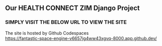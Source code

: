 ## Our HEALTH CONNECT ZIM Django Project
### SIMPLY VISIT THE BELOW URL TO VIEW THE SITE
The site is hosted by Github Codespaces  
https://fantastic-space-engine-v6657jg4ww43xgvq-8000.app.github.dev/

